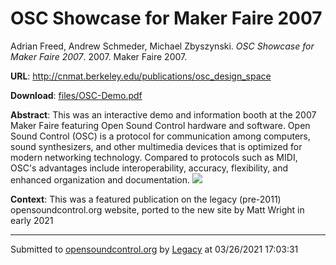 # OSC Showcase for Maker Faire 2007

Adrian Freed, Andrew Schmeder, Michael Zbyszynski. *OSC Showcase for Maker Faire 2007*. 2007.  Maker Faire 2007. 

**URL**: <http://cnmat.berkeley.edu/publications/osc_design_space>

**Download**: [files/OSC-Demo.pdf](../files/OSC-Demo.pdf)

**Abstract**: This was an interactive demo and information booth at the 2007 Maker Faire featuring Open Sound Control hardware and software. Open Sound Control (OSC) is a protocol for communication among computers, sound synthesizers, and other multimedia devices that is optimized for modern networking technology. Compared to protocols such as MIDI, OSC's advantages include interoperability, accuracy, flexibility, and enhanced organization and documentation. ![](http://farm1.static.flickr.com/206/507425696_599591cb2b_o.jpg)

**Context**: This was a featured publication on the legacy (pre-2011) opensoundcontrol.org website, ported to the new site by Matt Wright in early 2021

---
Submitted to [opensoundcontrol.org](https://opensoundcontrol.org) by [Legacy](https://web.archive.org) at 03/26/2021 17:03:31
